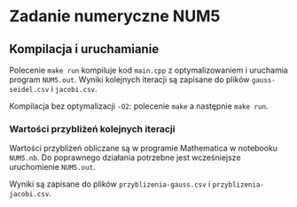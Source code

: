 # Zadanie numeryczne NUM5

## Kompilacja i uruchamianie

Polecenie `make run` kompiluje kod `main.cpp` z optymalizowaniem i uruchamia program `NUM5.out`. Wyniki kolejnych iteracji są zapisane do plików `gauss-seidel.csv` i `jacobi.csv`.

Kompilacja bez optymalizacji `-O2`: polecenie `make` a następnie `make run`.

### Wartości przybliżeń kolejnych iteracji

Wartości przybliżeń obliczane są w programie Mathematica w notebooku `NUM5.nb`. Do poprawnego działania potrzebne jest wcześniejsze uruchomienie `NUM5.out`.

Wyniki są zapisane do plików `przyblizenia-gauss.csv` i `przyblizenia-jacobi.csv`.

